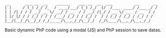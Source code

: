 ```
 _       ___ __  __    ______    ___ __  __  ___          __      __
| |     / (_) /_/ /_  / ____/___/ (_) /_/  |/  /___  ____/ /___ _/ /
| | /| / / / __/ __ \/ __/ / __  / / __/ /|_/ / __ \/ __  / __ `/ /
| |/ |/ / / /_/ / / / /___/ /_/ / / /_/ /  / / /_/ / /_/ / /_/ / /
|__/|__/_/\__/_/ /_/_____/\__,_/_/\__/_/  /_/\____/\__,_/\__,_/_/
```

Basic dynamic PhP code using a modal (JS) and PhP session to save datas.
